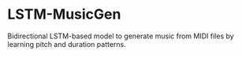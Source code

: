# LSTM-MusicGen
Bidirectional LSTM-based model to generate music from MIDI files by learning pitch and duration patterns.
